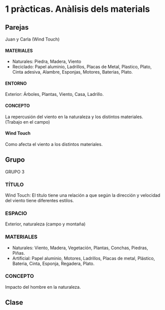 # 1 pràcticas. Anàlisis dels materials

## Parejas

Juan y Carla (Wind Touch)

#### MATERIALES
- Naturales: Piedra, Madera, Viento
- Reciclado: Papel aluminio, Ladrillos, Placas de Metal, Plastico, Plato, Cinta adesiva, Alambre, Esponjas, Motores, Baterias, Plato.

#### ENTORNO
Exterior: Árboles, Plantas, Viento, Casa, Ladrillo.

#### CONCEPTO
La repercusión del viento en la naturaleza y los distintos materiales. (Trabajo en el campo)

#### Wind Touch
Como afecta el viento a los distintos materiales.

## Grupo

GRUPO 3

### TÍTULO
Wind Touch: El título tiene una relación a que según la dirección y velocidad del viento tiene diferentes estilos.

### ESPACIO
Exterior, naturaleza (campo y montaña)

### MATERIALES
- Naturales: Viento, Madera, Vegetación, Plantas, Conchas, Piedras, Piñas.
- Artificial: Papel aluminio, Motores, Ladrillos, Placas de metal, Plástico, Bateria, Cinta, Esponja, Regadera, Plato.

### CONCEPTO
Impacto del hombre en la naturaleza.

## Clase

